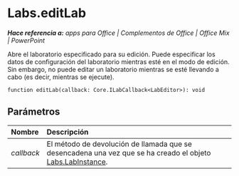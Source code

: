 
# <a name="labs.editlab"></a>Labs.editLab

 _**Hace referencia a:** apps para Office | Complementos de Office | Office Mix | PowerPoint_

Abre el laboratorio especificado para su edición. Puede especificar los datos de configuración del laboratorio mientras esté en el modo de edición. Sin embargo, no puede editar un laboratorio mientras se esté llevando a cabo (es decir, mientras se ejecute).

```
function editLab(callback: Core.ILabCallback<LabEditor>): void
```


## <a name="parameters"></a>Parámetros


|**Nombre**|**Descripción**|
|:-----|:-----|
| _callback_|El método de devolución de llamada que se desencadena una vez que se ha creado el objeto [Labs.LabInstance](../../reference/office-mix/labs.labinstance.md).|
